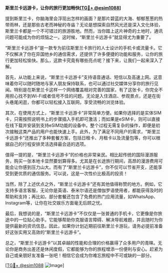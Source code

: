 **斯里兰卡远游卡，让你的旅行更加畅快[[TG💪+ @esim1088](https://t.me/s/esim1088)]**

提到斯里兰卡，你脑海里会浮现出怎样的画面？是那片碧蓝的大海、郁郁葱葱的热带雨林，还是那些古老而神秘的寺庙？无论是想探索自然风光还是深入文化体验，斯里兰卡都是一个不可错过的旅游胜地。然而，当你踏上这片神奇的土地时，通讯问题可能成为你的烦恼之一。这时候，“斯里兰卡远游卡”就显得尤为重要了。

“斯里兰卡远游卡”是一款专为前往斯里兰卡旅行的人士设计的手机卡或流量卡。它不仅解决了你在异国他乡的通信需求，还提供了许多便捷的功能和服务，让你的旅行更加轻松愉快。那么，这款卡究竟有哪些亮点呢？接下来，让我们一起来深入了解。

首先，从功能上来说，“斯里兰卡远游卡”支持语音通话、短信以及高速上网。这意味着你可以随时随地与家人朋友保持联系，也可以通过社交媒体分享你的旅行见闻。特别是在斯里兰卡这样一个网络覆盖相对完善的国家，有了这张卡，你完全不用担心找不到Wi-Fi或者信号不佳的问题。无论是入住酒店、参观景点，还是在街头巷尾闲逛，你都可以轻松接入互联网，享受流畅的浏览体验。

其次，在使用方式上，“斯里兰卡远游卡”非常简单方便。如果你选择的是实体SIM卡，只需按照说明书上的步骤插入手机即可激活；而如果是eSIM卡，则可以直接在线下载并安装到支持eSIM功能的设备中。整个过程无需复杂的操作，即便是初次接触这类产品的用户也能快速上手。此外，为了满足不同用户的需求，“斯里兰卡远游卡”还推出了多种套餐方案，包括日租卡、月租卡以及流量包等，你可以根据自己的行程安排灵活选择最合适的选项。

值得一提的是，“斯里兰卡远游卡”的价格也非常亲民。相比起传统的国际漫游服务，购买一张本地卡显然要划算得多。尤其是在长途旅行期间，高昂的漫游费用可能会让你感到压力山大。而有了“斯里兰卡远游卡”，你不仅可以节省开支，还能享受到更优质的通信服务。可以说，这是一次性价比极高的投资！

当然，除了上述优点之外，“斯里兰卡远游卡”还有其他值得称赞的地方。例如，它支持多语言客服，无论你是英语、泰米尔语还是僧伽罗语使用者，都能获得及时的帮助和支持；再比如，部分套餐还包含了免费的热门应用流量，如WhatsApp、Instagram等，让你在社交娱乐方面毫无后顾之忧。

最后，我想说的是，“斯里兰卡远游卡”不仅仅是一张普通的手机卡，它更像是你旅途中的一位贴心助手。它能够帮助你克服语言障碍、解决导航难题，并且随时为你提供最新的资讯信息。因此，如果你计划近期前往斯里兰卡游玩，请务必提前准备好这张实用又高效的“斯里兰卡远游卡”。

总之，“斯里兰卡远游卡”以其卓越的性能和合理的价格赢得了众多用户的青睐。无论你是商务出差还是休闲度假，它都能够为你的旅程增添一份便利与安心。赶紧为自己或亲朋好友准备一张吧！相信它会成为你难忘旅程中不可或缺的一部分。

[[TG💪+ @esim1088](https://t.me/s/esim1088) ![Image](https://i.postimg.cc/4NQfJmqS/Snipaste-2025-05-13-00-14-12.png)]